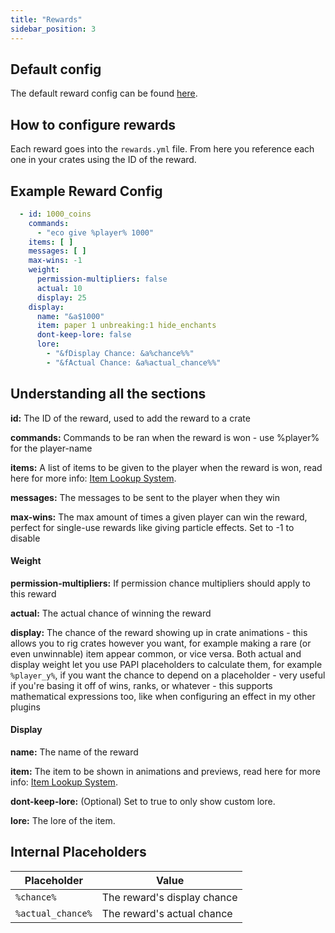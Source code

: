 ```yaml
---
title: "Rewards"
sidebar_position: 3
---
```


## Default config
The default reward config can be found [here](https://github.com/Auxilor/EcoCrates/blob/master/eco-core/core-plugin/src/main/resources/rewards.yml).

## How to configure rewards
Each reward goes into the `rewards.yml` file. From here you reference each one in your crates using the ID of the reward.

## Example Reward Config

```yaml
  - id: 1000_coins
    commands:
      - "eco give %player% 1000"
    items: [ ]
    messages: [ ]
    max-wins: -1
    weight:
      permission-multipliers: false
      actual: 10
      display: 25
    display:
      name: "&a$1000"
      item: paper 1 unbreaking:1 hide_enchants
      dont-keep-lore: false
      lore:
        - "&fDisplay Chance: &a%chance%%"
        - "&fActual Chance: &a%actual_chance%%"
```

## Understanding all the sections

**id:** The ID of the reward, used to add the reward to a crate

**commands:** Commands to be ran when the reward is won - use %player% for the player-name

**items:** A list of items to be given to the player when the reward is won, read here for more info: [Item Lookup System](https://plugins.auxilor.io/all-plugins/the-item-lookup-system).

**messages:** The messages to be sent to the player when they win

**max-wins:** The max amount of times a given player can win the reward, perfect for single-use rewards like giving particle effects. Set to -1 to disable
#### Weight

**permission-multipliers:** If permission chance multipliers should apply to this reward

**actual:** The actual chance of winning the reward

**display:** The chance of the reward showing up in crate animations - this allows you to rig crates however you want, for example making a rare (or even unwinnable) item appear common, or vice versa. Both actual and display weight let you use PAPI placeholders to calculate them, for example `%player_y%`, if you want the chance to depend on a placeholder - very useful if you're basing it off of wins, ranks, or whatever - this supports mathematical expressions too, like when configuring an effect in my other plugins

#### Display

**name:** The name of the reward

**item:** The item to be shown in animations and previews, read here for more info: [Item Lookup System](https://plugins.auxilor.io/all-plugins/the-item-lookup-system).

**dont-keep-lore:** (Optional) Set to true to only show custom lore.

**lore:** The lore of the item.
## Internal Placeholders

| Placeholder       | Value                       |
| ----------------- | --------------------------- |
| `%chance%`        | The reward's display chance |
| `%actual_chance%` | The reward's actual chance  |


